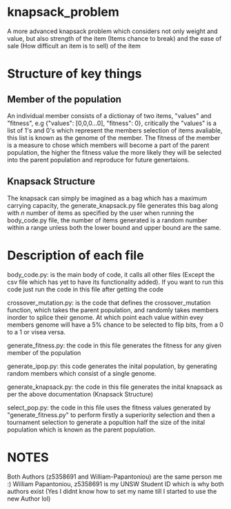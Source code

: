 # knapsack_problem
A more advanced knapsack problem which considers not only weight and value, but also strength of the item (Items chance to break) and the ease of sale (How difficult an item is to sell) of the item

# Structure of key things
## Member of the population
An individual member consists of a dictionay of two items, "values" and "fitness", e.g {"values": [0,0,0...0], "fitness": 0}, critically the "values" is a list of 1's and 0's which represent the members selection of items avaliable, this list is known as the genome of the member. The fitness of the member is a measure to chose which members will become a part of the parent population, the higher the fitness value the more likely they will be selected into the parent population and reproduce for future genertaions.

## Knapsack Structure
The knapsack can simply be imagined as a bag which has a maximum carrying capacity, the generate_knapsack.py file generates this bag along with *n* number of items as specified by the user when running the body_code.py file, the number of items generated is a random number within a range unless both the lower bound and upper bound are the same.

# Description of each file
body_code.py: is the main body of code, it calls all other files (Except the csv file which has yet to have its functionality added). If you want to run this code just run the code in this file after getting the code

crossover_mutation.py: is the code that defines the crossover_mutation function, which takes the parent population, and randomly takes members inorder to splice their genome. At which point each value within evey members genome will have a 5% chance to be selected to flip bits, from a 0 to a 1 or visea versa.

generate_fitness.py: the code in this file generates the fitness for any given member of the population

generate_ipop.py: this code generates the inital population, by generating random members which consist of a single genome.

generate_knapsack.py: the code in this file generates the inital knapsack as per the above documentation (Knapsack Structure)

select_pop.py: the code in this file uses the fitness values generated by "generate_fitness.py" to perform firstly a superiority selection and then a tournament selection to generate a popultion half the size of the inital population which is known as the parent population.

# NOTES
Both Authors (z5358691 and William-Papantoniou) are the same person me :) William Papantoniou, z5358691 is my UNSW Student ID which is why both authors exist (Yes I didnt know how to set my name till I started to use the new Author lol)
